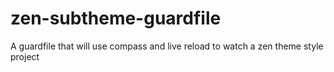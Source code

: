 zen-subtheme-guardfile
======================

A guardfile that will use compass and live reload to watch a zen theme style project
